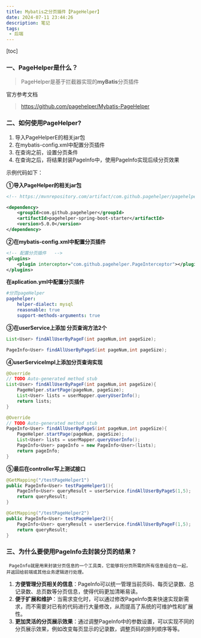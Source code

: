 ```yaml
---
title: Mybatis之分页插件【PageHelper】
date: 2024-07-11 23:44:26
description: 笔记
tags:
 - 后端
---
```


[toc]

### 一、PageHelper是什么？

> PageHelper是基于拦截器实现的**myBatis**分页插件

官方参考文档

> https://github.com/pagehelper/Mybatis-PageHelper

### 二、如何使用PageHelper?

1. 导入PageHelperE的相关jar包
2. 在mybatis-config.xml中配置分页插件
3. 在查询之前，设置分页条件
4. 在查询之后，将结果封装Pagelnfo中，使用Pagelnfo实现后续分页效果

示例代码如下：

**①导入PageHelper的相关jar包**

```xml
<!-- https://mvnrepository.com/artifact/com.github.pagehelper/pagehelper -->

<dependency>
    <groupId>com.github.pagehelper</groupId>
    <artifactId>pagehelper-spring-boot-starter</artifactId>
    <version>5.0.0</version>
</dependency>
```

**②在mybatis-config.xml中配置分页插件**

``` xml
<!-- 配置分页插件   -->
<plugins>
    <plugin interceptor="com.github.pagehelper.PageInterceptor"></plugin>
</plugins>
```

**在aplication.yml中配置分页插件**

```yaml
#分页pageHelper
pagehelper:
    helper-dialect: mysql
    reasonable: true
    support-methods-arguments: true
```

**③在userService上添加 分页查询方法2个**

```java
List<User> findAllUserByPageF(int pageNum,int pageSize);

PageInfo<User> findAllUserByPageS(int pageNum,int pageSize);
```

**④userServiceImpl上添加分页查询实现**

``` java
@Override
// TODO Auto-generated method stub
List<User> findAllUserByPageF(int pageNum,int pageSize){
    PageHelper.startPage(pageNum, pageSize);
    List<User> lists = userMapper.queryUserInfo();
    return lists;
}

@Override
// TODO Auto-generated method stub
PageInfo<User> findAllUserByPageS(int pageNum,int pageSize){
    PageHelper.startPage(pageNum, pageSize);
    List<User> lists = userMapper.queryUserInfo();
    PageInfo<User> pageInfo = new PageInfo<User>(lists);
    return pageInfo;
}
```

**⑤最后在controller写上测试接口**

```java
@GetMapping("/testPageHelper1")
public PageInfo<User> testPageHelper1(){
    PageInfo<User> queryResult = userService.findAllUserByPageS(1,5);
    return queryResult;
}

@GetMapping("/testPageHelper2")
public PageInfo<User> testPageHelper2(){
    PageInfo<User> queryResult = userService.findAllUserByPageF(1,5);
    return queryResult;
}
```

### 三、为什么要使用Pagelnfo去封装分页的结果？

` PageInfo就是用来封装分页信息的一个工具类，它能够将分页所需的所有信息组合在一起，并返回给前端或其他业务逻辑进行处理。`

1. **方便管理分页相关的信息**：PageInfo可以统一管理当前页码、每页记录数、总记录数、总页数等分页信息，使得代码更加清晰易读。
2. **便于扩展和维护**：当需求变化时，可以通过修改PageInfo类来快速实现新需求，而不需要对已有的代码进行大量修改，从而提高了系统的可维护性和扩展性。
3. **更加灵活的分页展示效果**：通过调整PageInfo中的参数设置，可以实现不同的分页展示效果，例如改变每页显示的记录数，调整页码的排列顺序等等。

